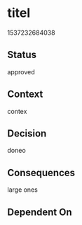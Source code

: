# titel

1537232684038

## Status

approved

## Context

contex

## Decision

doneo

## Consequences

large ones

## Dependent On


